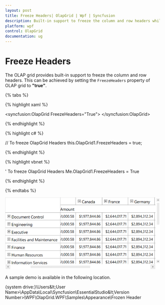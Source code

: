 ```yaml
---
layout: post
title: Freeze Headers| OlapGrid | Wpf | Syncfusion
description: Built-in support to freeze the column and row headers while performing scroll operations to have a precise view of the content.
platform: wpf
control: OlapGrid
documentation: ug
---
```


# Freeze Headers

The OLAP grid provides built-in support to freeze the column and row headers. This can be achieved by setting the `FreezeHeaders` property of OLAP grid to **"true"**.

{% tabs %}
  
{% highlight xaml %}

<syncfusion:OlapGrid  FreezeHeaders="True"> 
</syncfusion:OlapGrid>

{% endhighlight %}

{% highlight c# %}

// To freeze OlapGrid Headers
this.OlapGrid1.FreezeHeaders = true;

{% endhighlight %}

{% highlight vbnet %}

' To freeze OlapGrid Headers
Me.OlapGrid1.FreezeHeaders = True

{% endhighlight %}

{% endtabs %}

![](Freeze-Headers_images/Freeze-Headers_img1.png)

A sample demo is available in the following location.

{system drive:}\Users\&lt;User Name&gt;\AppData\Local\Syncfusion\EssentialStudio\&lt;Version Number&gt;\WPF\OlapGrid.WPF\Samples\Appearance\Frozen Header


